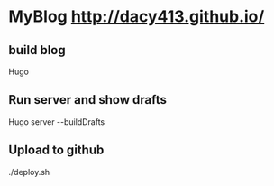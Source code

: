 # MyBlog http://dacy413.github.io/
## build blog 

Hugo

## Run server and show drafts

Hugo server --buildDrafts

## Upload to github
./deploy.sh

